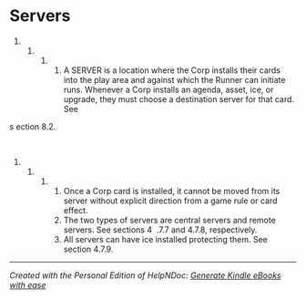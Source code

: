 # Servers

1. &nbsp;
   1. &nbsp;
      1. &nbsp;
         1. A SERVER is a location where the Corp installs their cards into the play area and against which the Runner can initiate runs. Whenever a Corp installs an agenda, asset, ice, or upgrade, they must choose a destination server for that card. See

s ection 8.2.

&nbsp;

1. &nbsp;
   1. &nbsp;
      1. &nbsp;
         1. Once a Corp card is installed, it cannot be moved from its server without explicit direction from a game rule or card effect.
         1. The two types of servers are central servers and remote servers. See sections 4&nbsp; .7.7 and 4.7.8, respectively.
         1. All servers can have ice installed protecting them. See section 4.7.9.


***
_Created with the Personal Edition of HelpNDoc: [Generate Kindle eBooks with ease](<https://www.helpndoc.com/feature-tour/create-ebooks-for-amazon-kindle>)_
